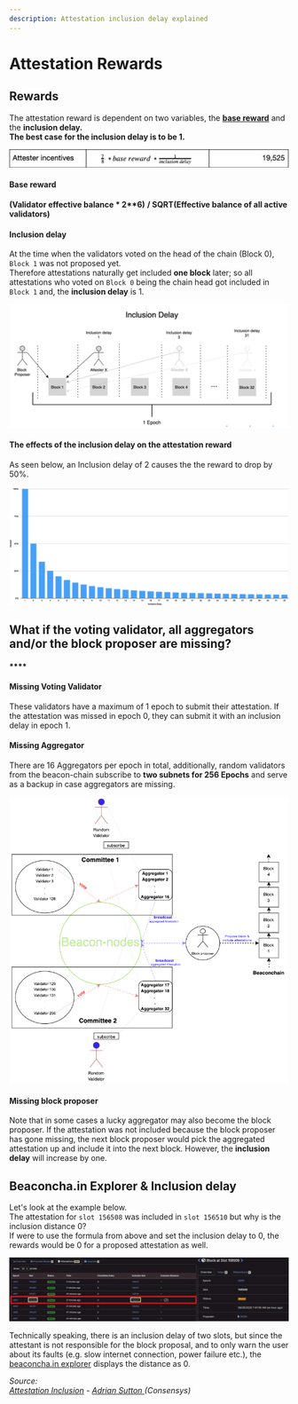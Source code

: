 ```yaml
---
description: Attestation inclusion delay explained
---
```


# Attestation Rewards

## Rewards

The attestation reward is dependent on two variables, the [**base reward**](https://github.com/ethereum/eth2.0-specs/blob/dev/specs/phase0/beacon-chain.md#constants) and the **inclusion delay.  
The best case for the inclusion delay is to be 1.**

![Source: ConsenSys Codefi Analysis](../.gitbook/assets/image%20%28165%29.png)

#### **Base reward**

**\(**Validator effective balance \* 2\*\*6**\)** **/ SQRT\(**Effective balance of **all** active validators**\)** 

#### Inclusion delay

At the time when the validators voted on the head of the chain \(Block 0\), `Block 1` was not proposed yet.  
Therefore attestations naturally get included **one block** later; so all attestations who voted on `Block 0` being the chain head got included in `Block 1` and, the **inclusion delay** is 1.

![](../.gitbook/assets/image%20%28162%29.png)

#### 

#### The effects of the inclusion delay on the attestation reward 

As seen below, an Inclusion delay of 2 causes the the reward to drop by 50%. 

![Source: Consensys](../.gitbook/assets/image%20%28170%29.png)





##  **What if the voting validator, all aggregators and/or the block proposer are missing?**

#### \*\*\*\*

#### **Missing Voting Validator**

These validators have a maximum of 1 epoch to submit their attestation. If the attestation was missed in epoch 0, they can submit it with an inclusion delay in epoch 1.

####  Missing Aggregator

There are 16 Aggregators per epoch in total, additionally, random validators from the beacon-chain subscribe to **two subnets for 256 Epochs** and serve as a backup in case aggregators are missing.

![](../.gitbook/assets/image%20%28169%29.png)

#### Missing block proposer

Note that in some cases a lucky aggregator may also become the block proposer. If the attestation was not included because the block proposer has gone missing, the next block proposer would pick the aggregated attestation up and include it into the next block. However, the **inclusion delay** will increase by one.

## Beaconcha.in Explorer & Inclusion delay

Let's look at the example below.   
The attestation for `slot 156508` was included in `slot 156510` but why is the inclusion distance 0?  
If were to use the formula from above and set the inclusion delay to 0, the rewards would be 0 for a proposed attestation as well.

![](../.gitbook/assets/image%20%28166%29.png)

Technically speaking, there is an inclusion delay of two slots, but since the attestant is not responsible for the block proposal, and to only warn the user about its faults \(e.g. slow internet connection, power failure etc.\), the [beaconcha.in explorer](https://beaconcha.in/) displays the distance as 0.



_Source:_   
[_Attestation Inclusion_](https://www.youtube.com/watch?v=SPcgevcDqDE&feature=youtu.be) _-_ [_Adrian Sutton_ ](https://twitter.com/ajsutton)_\(Consensys\)_  


